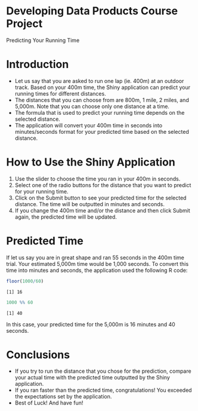 Developing Data Products Course Project
========================================================
Predicting Your Running Time


Introduction
========================================================

- Let us say that you are asked to run one lap (ie. 400m) at an outdoor track.  Based on your 400m time, the Shiny application can predict your running times for different distances.   
- The distances that you can choose from are 800m, 1 mile, 2 miles, and 5,000m.  Note that you can choose only one distance at a time.
- The formula that is used to predict your running time depends on the selected distance.
- The application will convert your 400m time in seconds into minutes/seconds format for your predicted time based on the selected distance.


How to Use the Shiny Application
========================================================

1. Use the slider to choose the time you ran in your 400m in seconds.
2. Select one of the radio buttons for the distance that you want to predict for your running time.
3. Click on the Submit button to see your predicted time for the selected distance.  The time will be outputted in minutes and seconds.  
4. If you change the 400m time and/or the distance and then click Submit again, the predicted time will be updated.


Predicted Time
========================================================
If let us say you are in great shape and ran 55 seconds in the 400m time trial.  Your estimated 5,000m time would be 1,000 seconds.  To convert this time into minutes and seconds, the application used the following R code:

```r
floor(1000/60)
```

```
[1] 16
```

```r
1000 %% 60
```

```
[1] 40
```
In this case, your predicted time for the 5,000m is 16 minutes and 40 seconds.


Conclusions
========================================================

- If you try to run the distance that you chose for the prediction, compare your actual time with the predicted time outputted by the Shiny application.
- If you ran faster than the predicted time, congratulations!  You exceeded the expectations set by the application.
- Best of Luck!  And have fun! 
